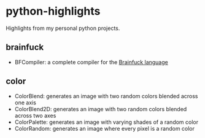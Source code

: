 # python-highlights
Highlights from my personal python projects.

## brainfuck
- BFCompiler: a complete compiler for the [Brainfuck language](https://en.wikipedia.org/wiki/Brainfuck)

## color
- ColorBlend: generates an image with two random colors blended across one axis
- ColorBlend2D: generates an image with two random colors blended across two axes
- ColorPalette: generates an image with varying shades of a random color
- ColorRandom: generates an image where every pixel is a random color
